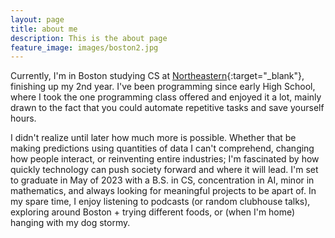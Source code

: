 ```yaml
---
layout: page
title: about me
description: This is the about page
feature_image: images/boston2.jpg
---
```


Currently, I'm in Boston studying CS at [Northeastern](https://www.northeastern.edu/){:target="_blank"}, finishing up my 2nd year. I've been programming since early High School, where I took the one programming class offered and enjoyed it a lot, mainly drawn to the fact that you could automate repetitive tasks and save yourself hours. 

I didn't realize until later how much more is possible. Whether that be making predictions using quantities of data I can't comprehend, changing how people interact, or reinventing entire industries; I'm fascinated by how quickly technology can push society forward and where it will lead. I'm set to graduate in May of 2023 with a B.S. in CS, concentration in AI, minor in mathematics, and always looking for meaningful projects to be apart of. In my spare time, I enjoy listening to podcasts (or random clubhouse talks), exploring around Boston + trying different foods, or (when I'm home) hanging with my dog stormy.
